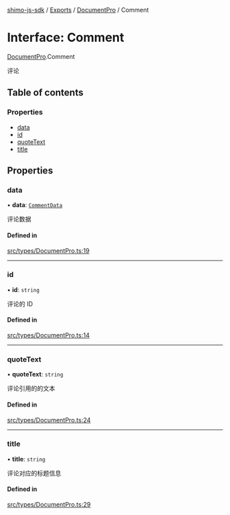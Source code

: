[shimo-js-sdk](../README.md) / [Exports](../modules.md) / [DocumentPro](../modules/DocumentPro.md) / Comment

# Interface: Comment

[DocumentPro](../modules/DocumentPro.md).Comment

评论

## Table of contents

### Properties

- [data](DocumentPro.Comment.md#data)
- [id](DocumentPro.Comment.md#id)
- [quoteText](DocumentPro.Comment.md#quotetext)
- [title](DocumentPro.Comment.md#title)

## Properties

### data

• **data**: [`CommentData`](DocumentPro.CommentData.md)

评论数据

#### Defined in

[src/types/DocumentPro.ts:19](https://github.com/shimohq/shimo-js-sdk/blob/f4d10e7/src/types/DocumentPro.ts#L19)

___

### id

• **id**: `string`

评论的 ID

#### Defined in

[src/types/DocumentPro.ts:14](https://github.com/shimohq/shimo-js-sdk/blob/f4d10e7/src/types/DocumentPro.ts#L14)

___

### quoteText

• **quoteText**: `string`

评论引用的的文本

#### Defined in

[src/types/DocumentPro.ts:24](https://github.com/shimohq/shimo-js-sdk/blob/f4d10e7/src/types/DocumentPro.ts#L24)

___

### title

• **title**: `string`

评论对应的标题信息

#### Defined in

[src/types/DocumentPro.ts:29](https://github.com/shimohq/shimo-js-sdk/blob/f4d10e7/src/types/DocumentPro.ts#L29)
